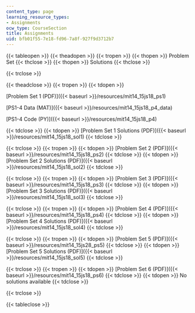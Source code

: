```yaml
---
content_type: page
learning_resource_types:
- Assignments
ocw_type: CourseSection
title: Assignments
uid: bfb01f55-7e18-fd96-7a8f-927f9d3712b7
---
```


{{< tableopen >}}
{{< theadopen >}}
{{< tropen >}}
{{< thopen >}}
Problem Set
{{< thclose >}}
{{< thopen >}}
Solutions
{{< thclose >}}

{{< trclose >}}

{{< theadclose >}}
{{< tropen >}}
{{< tdopen >}}


[Problem Set 1 (PDF)]({{< baseurl >}}/resources/mit14_15js18_ps1)

[PS1-4 Data (MAT)]({{< baseurl >}}/resources/mit14_15js18_p4_data)

[PS1-4 Code (PY)]({{< baseurl >}}/resources/mit14_15js18_p4)


{{< tdclose >}}
{{< tdopen >}}
[Problem Set 1 Solutions (PDF)]({{< baseurl >}}/resources/mit14_15js18_sol1)
{{< tdclose >}}

{{< trclose >}}
{{< tropen >}}
{{< tdopen >}}
[Problem Set 2 (PDF)]({{< baseurl >}}/resources/mit14_15js18_ps2)
{{< tdclose >}}
{{< tdopen >}}
[Problem Set 2 Solutions (PDF)]({{< baseurl >}}/resources/mit14_15js18_sol2)
{{< tdclose >}}

{{< trclose >}}
{{< tropen >}}
{{< tdopen >}}
[Problem Set 3 (PDF)]({{< baseurl >}}/resources/mit14_15js18_ps3)
{{< tdclose >}}
{{< tdopen >}}
[Problem Set 3 Solutions (PDF)]({{< baseurl >}}/resources/mit14_15js18_sol3)
{{< tdclose >}}

{{< trclose >}}
{{< tropen >}}
{{< tdopen >}}
[Problem Set 4 (PDF)]({{< baseurl >}}/resources/mit14_15js18_ps4)
{{< tdclose >}}
{{< tdopen >}}
[Problem Set 4 Solutions (PDF)]({{< baseurl >}}/resources/mit14_15js18_sol4)
{{< tdclose >}}

{{< trclose >}}
{{< tropen >}}
{{< tdopen >}}
[Problem Set 5 (PDF)]({{< baseurl >}}/resources/mit14_15js28_ps5)
{{< tdclose >}}
{{< tdopen >}}
[Problem Set 5 Solutions (PDF)]({{< baseurl >}}/resources/mit14_15js18_sol5)
{{< tdclose >}}

{{< trclose >}}
{{< tropen >}}
{{< tdopen >}}
[Problem Set 6 (PDF)]({{< baseurl >}}/resources/mit14_15js18_ps6)
{{< tdclose >}}
{{< tdopen >}}
No solutions available
{{< tdclose >}}

{{< trclose >}}

{{< tableclose >}}